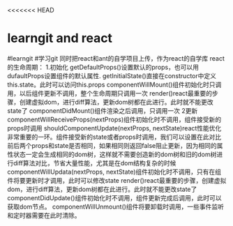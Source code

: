 <<<<<<< HEAD
# learngit and react
>>>>>>>
#learngit
#学习git 同时把react和ant的自学项目上传，作为react的自学库
react的生命周期：
  1.初始化
    getDefaultProps()设置默认的props，也可以用dufaultProps设置组件的默认属性.
    getInitialState()直接在constructor中定义this.state。此时可以访问this.props
    componentWillMount()组件初始化时只调用，以后组件更新不调用，整个生命周期只调用一次
    render()react最重要的步骤，创建虚拟dom，进行diff算法，更新dom树都在此进行。此时就不能更改state了
    componentDidMount()组件渲染之后调用，只调用一次
  2更新
    componentWillReceiveProps(nextProps)组件初始化时不调用，组件接受新的props时调用
    shouldComponentUpdate(nextProps, nextState)react性能优化非常重要的一环。组件接受新的state或者props时调用，我们可以设置在此对比前后两个props和state是否相同，如果相同则返回false阻止更新，因为相同的属性状态一定会生成相同的dom树，这样就不需要创造新的dom树和旧的dom树进行diff算法对比，节省大量性能，尤其是在dom结构复杂的时候
    componentWillUpdata(nextProps, nextState)组件初始化时不调用，只有在组件将要更新时才调用，此时可以修改state
    render()react最重要的步骤，创建虚拟dom，进行diff算法，更新dom树都在此进行。此时就不能更改state了
    componentDidUpdate()组件初始化时不调用，组件更新完成后调用，此时可以获取dom节点。
    componentWillUnmount()组件将要卸载时调用，一些事件监听和定时器需要在此时清除。

